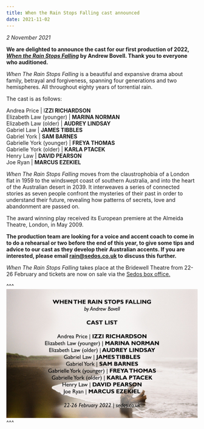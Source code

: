 ```yaml
---
title: When the Rain Stops Falling cast announced
date: 2021-11-02
---
```

*2 November 2021*

**We are delighted to announce the cast for our first production of 2022, *[When the Rain Stops Falling](https://sedos.co.uk/shows/2022-when-the-rain-stops-falling)* by Andrew Bovell. Thank you to everyone who auditioned.**

*When The Rain Stops Falling* is a beautiful and expansive drama about family, betrayal and forgiveness, spanning four generations and two hemispheres. All throughout eighty years of torrential rain. 

The cast is as follows:

Andrea Price | I**ZZI RICHARDSON** \
Elizabeth Law (younger) | **MARINA NORMAN** \
Elizabeth Law (older) | **AUDREY LINDSAY** \
Gabriel Law | **JAMES TIBBLES**\
Gabriel York | **SAM BARNES** \
Gabrielle York (younger) | **FREYA THOMAS** \
Gabrielle York (older) | **KARLA PTACEK** \
Henry Law | **DAVID PEARSON** \
Joe Ryan | **MARCUS EZEKIEL**

*When The Rain Stops Falling* moves from the claustrophobia of a London flat in 1959 to the windswept coast of southern Australia, and into the heart of the Australian desert in 2039. It interweaves a series of connected stories as seven people confront the mysteries of their past in order to understand their future, revealing how patterns of secrets, love and abandonment are passed on.

The award winning play received its European premiere at the Almeida Theatre, London, in May 2009. 

**The production team are looking for a voice and accent coach to come in to do a rehearsal or two before the end of this year, to give some tips and advice to our cast as they develop their Australian accents. If you are interested, please email rain@sedos.co.uk to discuss this further.** 

*When The Rain Stops Falling* takes place at the Bridewell Theatre from 22-26 February and tickets are now on sale via the [Sedos box office.](https://sedos.ticketsolve.com/shows)

^^^ ![](/assets/wtrsf-cast-announcement-jpg-3.jpg)
^^^